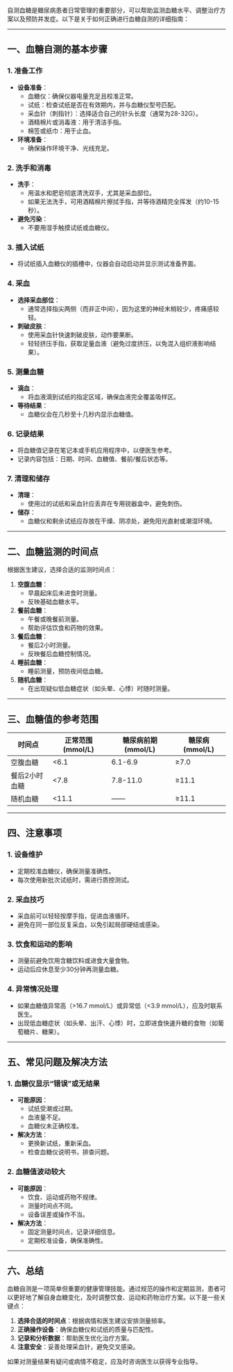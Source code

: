 自测血糖是糖尿病患者日常管理的重要部分，可以帮助监测血糖水平、调整治疗方案以及预防并发症。以下是关于如何正确进行血糖自测的详细指南：

---

## 一、血糖自测的基本步骤

### 1. 准备工作
- **设备准备**：
  - 血糖仪：确保仪器电量充足且校准正常。
  - 试纸：检查试纸是否在有效期内，并与血糖仪型号匹配。
  - 采血针（刺指针）：选择适合自己的针头长度（通常为28-32G）。
  - 酒精棉片或消毒液：用于清洁手指。
  - 棉签或纸巾：用于止血。
- **环境准备**：
  - 确保操作环境干净、光线充足。

### 2. 洗手和消毒
- **洗手**：
  - 用温水和肥皂彻底清洗双手，尤其是采血部位。
  - 如果无法洗手，可用酒精棉片擦拭手指，并等待酒精完全挥发（约10-15秒）。
- **避免污染**：
  - 不要用湿手触摸试纸或血糖仪。

### 3. 插入试纸
- 将试纸插入血糖仪的插槽中，仪器会自动启动并显示测试准备界面。

### 4. 采血
- **选择采血部位**：
  - 通常选择指尖两侧（而非正中间），因为这里的神经末梢较少，疼痛感较轻。
- **刺破皮肤**：
  - 使用采血针快速刺破皮肤，动作要果断。
  - 轻轻挤压手指，获取足量血液（避免过度挤压，以免混入组织液影响结果）。

### 5. 测量血糖
- **滴血**：
  - 将血液滴到试纸的指定区域，确保血液完全覆盖吸样区。
- **等待结果**：
  - 血糖仪会在几秒至十几秒内显示血糖值。

### 6. 记录结果
- 将血糖值记录在笔记本或手机应用程序中，以便医生参考。
- 记录内容包括：日期、时间、血糖值、餐前/餐后状态等。

### 7. 清理和储存
- **清理**：
  - 使用过的试纸和采血针应丢弃在专用锐器盒中，避免刺伤。
- **储存**：
  - 血糖仪和剩余试纸应存放在干燥、阴凉处，避免阳光直射或潮湿环境。

---

## 二、血糖监测的时间点

根据医生建议，选择合适的监测时间点：
1. **空腹血糖**：
   - 早晨起床后未进食时测量。
   - 反映基础血糖水平。
2. **餐前血糖**：
   - 午餐或晚餐前测量。
   - 帮助评估饮食和药物的效果。
3. **餐后血糖**：
   - 餐后2小时测量。
   - 反映餐后血糖控制情况。
4. **睡前血糖**：
   - 睡前测量，预防夜间低血糖。
5. **随机血糖**：
   - 在出现疑似低血糖症状（如头晕、心悸）时随时测量。

---

## 三、血糖值的参考范围

| **时间点** | **正常范围 (mmol/L)** | **糖尿病前期 (mmol/L)** | **糖尿病 (mmol/L)** |
| ------- | ----------------- | ------------------ | ---------------- |
| 空腹血糖    | <6.1              | 6.1-6.9            | ≥7.0             |
| 餐后2小时血糖 | <7.8              | 7.8-11.0           | ≥11.1            |
| 随机血糖    | <11.1             | ——                 | ≥11.1            |

---

## 四、注意事项

### 1. 设备维护
- 定期校准血糖仪，确保测量准确性。
- 每次使用新批次试纸时，需进行质控测试。

### 2. 采血技巧
- 采血前可以轻轻按摩手指，促进血液循环。
- 避免在同一部位反复采血，以免引起局部硬结或感染。

### 3. 饮食和运动的影响
- 测量前避免饮用含糖饮料或进食大量食物。
- 运动后应休息至少30分钟再测量血糖。

### 4. 异常情况处理
- 如果血糖值异常高（>16.7 mmol/L）或异常低（<3.9 mmol/L），应及时联系医生。
- 出现低血糖症状（如头晕、出汗、心悸）时，立即进食快速升糖的食物（如葡萄糖片、糖果）。

---

## 五、常见问题及解决方法

### 1. 血糖仪显示“错误”或无结果
- **可能原因**：
  - 试纸受潮或过期。
  - 血液量不足。
  - 血糖仪未正确校准。
- **解决方法**：
  - 更换新试纸，重新采血。
  - 检查血糖仪说明书，排查问题。

### 2. 血糖值波动较大
- **可能原因**：
  - 饮食、运动或药物不规律。
  - 测量时间点不同。
  - 设备误差或操作不当。
- **解决方法**：
  - 固定测量时间点，记录详细信息。
  - 定期校准设备，确保准确性。

---

## 六、总结

血糖自测是一项简单但重要的健康管理技能。通过规范的操作和定期监测，患者可以更好地了解自身血糖变化，及时调整饮食、运动和药物治疗方案。以下是一些关键点：
1. **选择合适的时间点**：根据病情和医生建议安排测量频率。
2. **正确操作设备**：确保血糖仪和试纸的质量与匹配性。
3. **记录和分析数据**：帮助医生优化治疗方案。
4. **注意安全**：妥善处理采血针，避免交叉感染。

如果对测量结果有疑问或病情不稳定，应及时咨询医生以获得专业指导。